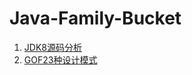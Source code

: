 # Java-Family-Bucket
1. [JDK8源码分析](https://github.com/lhj502819/Java-Family-Bucket/tree/main/jdk1.8-source-analysis)
2. [GOF23种设计模式](https://github.com/lhj502819/Java-Family-Bucket/tree/main/Design-Patterns)